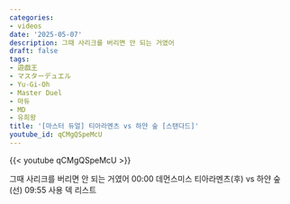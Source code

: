 ```yaml
---
categories:
- videos
date: '2025-05-07'
description: 그때 사리크를 버리면 안 되는 거였어
draft: false
tags:
- 遊戯王
- マスターデュエル
- Yu-Gi-Oh
- Master Duel
- 마듀
- MD
- 유희왕
title: '[마스터 듀얼] 티아라멘츠 vs 하얀 숲 [스탠다드]'
youtube_id: qCMgQSpeMcU
---
```



{{< youtube qCMgQSpeMcU >}}

그때 사리크를 버리면 안 되는 거였어
00:00 데먼스미스 티아라멘츠(후) vs 하얀 숲(선)
09:55 사용 덱 리스트